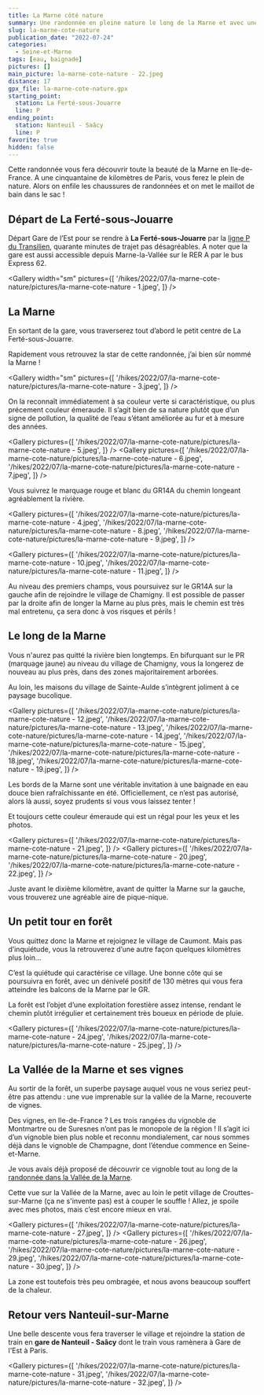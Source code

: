 ```yaml
---
title: La Marne côté nature
summary: Une randonnée en pleine nature le long de la Marne et avec une vue imprenable sur les vignobles de la Champagne. Et avec option baignade !
slug: la-marne-cote-nature
publication_date: "2022-07-24"
categories:
  - Seine-et-Marne
tags: [eau, baignade]
pictures: []
main_picture: la-marne-cote-nature - 22.jpeg
distance: 17
gpx_file: la-marne-cote-nature.gpx
starting_point:
  station: La Ferté-sous-Jouarre
  line: P
ending_point:
  station: Nanteuil - Saâcy
  line: P
favorite: true
hidden: false
---
```


Cette randonnée vous fera découvrir toute la beauté de la Marne en Ile-de-France. A une cinquantaine de kilomètres de Paris, vous ferez le plein de nature. Alors on enfile les chaussures de randonnées et on met le maillot de bain dans le sac !

## Départ de La Ferté-sous-Jouarre

Départ Gare de l’Est pour se rendre à **La Ferté-sous-Jouarre** par la [ligne P du Transilien](/randonnees-par-ligne/randonnees-transilien-ligne-p), quarante minutes de trajet pas désagréables.
A noter que la gare est aussi accessible depuis Marne-la-Vallée sur le RER A par le bus Express 62.

<Gallery width="sm" pictures={[
'/hikes/2022/07/la-marne-cote-nature/pictures/la-marne-cote-nature - 1.jpeg',
]} />

## La Marne

En sortant de la gare, vous traverserez tout d’abord le petit centre de La Ferté-sous-Jouarre.

<Picture src="/hikes/2022/07/la-marne-cote-nature/pictures/la-marne-cote-nature - 2.jpeg" caption="L'hôtel de ville de La Ferté-sous-Jouarre" />

Rapidement vous retrouvez la star de cette randonnée, j’ai bien sûr nommé la Marne !

<Gallery width="sm" pictures={[
'/hikes/2022/07/la-marne-cote-nature/pictures/la-marne-cote-nature - 3.jpeg',
]} />

On la reconnaît immédiatement à sa couleur verte si caractéristique, ou plus précement couleur émeraude.
Il s’agit bien de sa nature plutôt que d’un signe de pollution, la qualité de l’eau s’étant améliorée au fur et à mesure des années.

<Gallery pictures={[
'/hikes/2022/07/la-marne-cote-nature/pictures/la-marne-cote-nature - 5.jpeg',
]} />
<Gallery pictures={[
'/hikes/2022/07/la-marne-cote-nature/pictures/la-marne-cote-nature - 6.jpeg',
'/hikes/2022/07/la-marne-cote-nature/pictures/la-marne-cote-nature - 7.jpeg',
]} />

Vous suivrez le marquage rouge et blanc du GR14A du chemin longeant agréablement la rivière.

<Gallery pictures={[
'/hikes/2022/07/la-marne-cote-nature/pictures/la-marne-cote-nature - 4.jpeg',
'/hikes/2022/07/la-marne-cote-nature/pictures/la-marne-cote-nature - 8.jpeg',
'/hikes/2022/07/la-marne-cote-nature/pictures/la-marne-cote-nature - 9.jpeg',
]} />

<Gallery pictures={[
'/hikes/2022/07/la-marne-cote-nature/pictures/la-marne-cote-nature - 10.jpeg',
'/hikes/2022/07/la-marne-cote-nature/pictures/la-marne-cote-nature - 11.jpeg',
]} />

Au niveau des premiers champs, vous poursuivez sur le GR14A sur la gauche afin de rejoindre le village de Chamigny. Il est possible de passer par la droite afin de longer la Marne au plus près, mais le chemin est très mal entretenu, ça sera donc à vos risques et périls !

## Le long de la Marne

Vous n'aurez pas quitté la rivière bien longtemps. En bifurquant sur le PR (marquage jaune) au niveau du village de Chamigny, vous la longerez de nouveau au plus près, dans des zones majoritairement arborées.

Au loin, les maisons du village de Sainte-Aulde s’intègrent joliment à ce paysage bucolique.

<Gallery pictures={[
'/hikes/2022/07/la-marne-cote-nature/pictures/la-marne-cote-nature - 12.jpeg',
'/hikes/2022/07/la-marne-cote-nature/pictures/la-marne-cote-nature - 13.jpeg',
'/hikes/2022/07/la-marne-cote-nature/pictures/la-marne-cote-nature - 14.jpeg',
'/hikes/2022/07/la-marne-cote-nature/pictures/la-marne-cote-nature - 15.jpeg',
'/hikes/2022/07/la-marne-cote-nature/pictures/la-marne-cote-nature - 18.jpeg',
'/hikes/2022/07/la-marne-cote-nature/pictures/la-marne-cote-nature - 19.jpeg',
]} />

Les bords de la Marne sont une véritable invitation à une baignade en eau douce bien rafraîchissante en été. Officiellement, ce n’est pas autorisé, alors là aussi, soyez prudents si vous vous laissez tenter !

Et toujours cette couleur émeraude qui est un régal pour les yeux et les photos.

<Gallery pictures={[
'/hikes/2022/07/la-marne-cote-nature/pictures/la-marne-cote-nature - 21.jpeg',
]} />
<Gallery pictures={[
'/hikes/2022/07/la-marne-cote-nature/pictures/la-marne-cote-nature - 20.jpeg',
'/hikes/2022/07/la-marne-cote-nature/pictures/la-marne-cote-nature - 22.jpeg',
]} />

Juste avant le dixième kilomètre, avant de quitter la Marne sur la gauche, vous trouverez une agréable aire de pique-nique.

## Un petit tour en forêt

Vous quittez donc la Marne et rejoignez le village de Caumont. Mais pas d’inquiétude, vous la retrouverez d’une autre façon quelques kilomètres plus loin…

<Picture src="/hikes/2022/07/la-marne-cote-nature/pictures/la-marne-cote-nature - 23.jpeg" caption="Village de Caumont" />

C’est la quiétude qui caractérise ce village. Une bonne côte qui se poursuivra en forêt, avec un dénivelé positif de 130 mètres qui vous fera atteindre les balcons de la Marne par le GR.

La forêt est l’objet d’une exploitation forestière assez intense, rendant le chemin plutôt irrégulier et certainement très boueux en période de pluie.

<Gallery pictures={[
'/hikes/2022/07/la-marne-cote-nature/pictures/la-marne-cote-nature - 24.jpeg',
'/hikes/2022/07/la-marne-cote-nature/pictures/la-marne-cote-nature - 25.jpeg',
]} />

## La Vallée de la Marne et ses vignes

Au sortir de la forêt, un superbe paysage auquel vous ne vous seriez peut-être pas attendu : une vue imprenable sur la vallée de la Marne, recouverte de vignes.

Des vignes, en Ile-de-France ? Les trois rangées du vignoble de Montmartre ou de Suresnes n’ont pas le monopole de la région ! Il s’agit ici d’un vignoble bien plus noble et reconnu mondialement, car nous sommes déjà dans le vignoble de Champagne, dont l’étendue commence en Seine-et-Marne.

Je vous avais déjà proposé de découvrir ce vignoble tout au long de la [randonnée dans la Vallée de la Marne](/2017/06/26/a-travers-les-vignes-dans-la-vallee-de-la-marne).

Cette vue sur la Vallée de la Marne, avec au loin le petit village de Crouttes-sur-Marne (ça ne s'invente pas) est à couper le souffle ! Allez, je spoile avec mes photos, mais c’est encore mieux en vrai.

<Gallery pictures={[
'/hikes/2022/07/la-marne-cote-nature/pictures/la-marne-cote-nature - 27.jpeg',
]} />
<Gallery pictures={[
'/hikes/2022/07/la-marne-cote-nature/pictures/la-marne-cote-nature - 26.jpeg',
'/hikes/2022/07/la-marne-cote-nature/pictures/la-marne-cote-nature - 29.jpeg',
'/hikes/2022/07/la-marne-cote-nature/pictures/la-marne-cote-nature - 30.jpeg',
]} />

La zone est toutefois très peu ombragée, et nous avons beaucoup souffert de la chaleur.

## Retour vers Nanteuil-sur-Marne

Une belle descente vous fera traverser le village et rejoindre la station de train en **gare de Nanteuil - Saâcy** dont le train vous ramènera à Gare de l'Est à Paris.

<Gallery pictures={[
'/hikes/2022/07/la-marne-cote-nature/pictures/la-marne-cote-nature - 31.jpeg',
'/hikes/2022/07/la-marne-cote-nature/pictures/la-marne-cote-nature - 32.jpeg',
]} />
